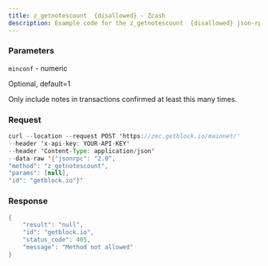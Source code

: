 ```yaml
---
title: z_getnotescount  {disallowed} - Zcash
description: Example code for the z_getnotescount  {disallowed} json-rpc method. Сomplete guide on how to use z_getnotescount  {disallowed} json-rpc in GetBlock.io Web3 documentation.
---
```


### Parameters


`minconf` - numeric

Optional, default=1

Only include notes in transactions confirmed at least this many times.

### Request

``` java
curl --location --request POST 'https://zec.getblock.io/mainnet/' 
--header 'x-api-key: YOUR-API-KEY' 
--header 'Content-Type: application/json' 
--data-raw '{"jsonrpc": "2.0",
"method": "z_getnotescount",
"params": [null],
"id": "getblock.io"}'
```

###  Response

``` java
{
    "result": "null",
    "id": "getblock.io",
    "status_code": 405,
    "message": "Method not allowed"
}
```

